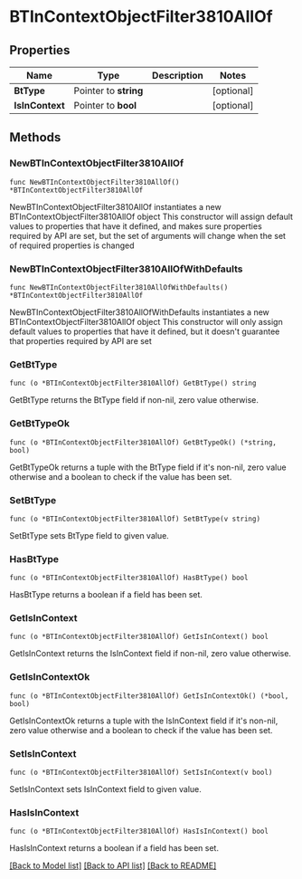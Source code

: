 # BTInContextObjectFilter3810AllOf

## Properties

Name | Type | Description | Notes
------------ | ------------- | ------------- | -------------
**BtType** | Pointer to **string** |  | [optional] 
**IsInContext** | Pointer to **bool** |  | [optional] 

## Methods

### NewBTInContextObjectFilter3810AllOf

`func NewBTInContextObjectFilter3810AllOf() *BTInContextObjectFilter3810AllOf`

NewBTInContextObjectFilter3810AllOf instantiates a new BTInContextObjectFilter3810AllOf object
This constructor will assign default values to properties that have it defined,
and makes sure properties required by API are set, but the set of arguments
will change when the set of required properties is changed

### NewBTInContextObjectFilter3810AllOfWithDefaults

`func NewBTInContextObjectFilter3810AllOfWithDefaults() *BTInContextObjectFilter3810AllOf`

NewBTInContextObjectFilter3810AllOfWithDefaults instantiates a new BTInContextObjectFilter3810AllOf object
This constructor will only assign default values to properties that have it defined,
but it doesn't guarantee that properties required by API are set

### GetBtType

`func (o *BTInContextObjectFilter3810AllOf) GetBtType() string`

GetBtType returns the BtType field if non-nil, zero value otherwise.

### GetBtTypeOk

`func (o *BTInContextObjectFilter3810AllOf) GetBtTypeOk() (*string, bool)`

GetBtTypeOk returns a tuple with the BtType field if it's non-nil, zero value otherwise
and a boolean to check if the value has been set.

### SetBtType

`func (o *BTInContextObjectFilter3810AllOf) SetBtType(v string)`

SetBtType sets BtType field to given value.

### HasBtType

`func (o *BTInContextObjectFilter3810AllOf) HasBtType() bool`

HasBtType returns a boolean if a field has been set.

### GetIsInContext

`func (o *BTInContextObjectFilter3810AllOf) GetIsInContext() bool`

GetIsInContext returns the IsInContext field if non-nil, zero value otherwise.

### GetIsInContextOk

`func (o *BTInContextObjectFilter3810AllOf) GetIsInContextOk() (*bool, bool)`

GetIsInContextOk returns a tuple with the IsInContext field if it's non-nil, zero value otherwise
and a boolean to check if the value has been set.

### SetIsInContext

`func (o *BTInContextObjectFilter3810AllOf) SetIsInContext(v bool)`

SetIsInContext sets IsInContext field to given value.

### HasIsInContext

`func (o *BTInContextObjectFilter3810AllOf) HasIsInContext() bool`

HasIsInContext returns a boolean if a field has been set.


[[Back to Model list]](../README.md#documentation-for-models) [[Back to API list]](../README.md#documentation-for-api-endpoints) [[Back to README]](../README.md)


